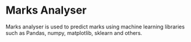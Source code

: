 # Marks Analyser

Marks analyser is used to predict marks using machine learning libraries such as Pandas, numpy, matplotlib, sklearn and others.  
